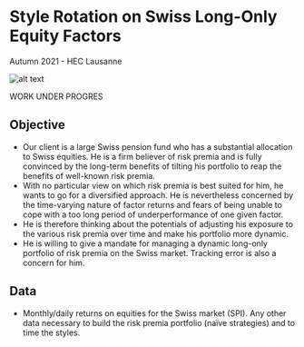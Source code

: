 # Style Rotation on Swiss Long-Only Equity Factors

Autumn 2021 - HEC Lausanne

![alt text](https://camo.githubusercontent.com/c327657381291ed9f2e8866cb96ac4861431d9c244b7b14dcf4e1470cbf632da/68747470733a2f2f75706c6f61642e77696b696d656469612e6f72672f77696b6970656469612f636f6d6d6f6e732f7468756d622f612f61332f4845435f4c617573616e6e655f6c6f676f2e7376672f32393370782d4845435f4c617573616e6e655f6c6f676f2e7376672e706e67)

WORK UNDER PROGRES

## Objective
* Our client is a large Swiss pension fund who has a substantial allocation to Swiss equities. He is a firm believer of risk premia and is fully convinced by the long-term benefits of tilting his portfolio to reap the benefits of well-known risk premia.
* With no particular view on which risk premia is best suited for him, he wants to go for a diversified approach. He is nevertheless concerned by the time-varying nature of factor returns and fears of being unable to cope with a too long period of underperformance of one given factor.
* He is therefore thinking about the potentials of adjusting his exposure to the various risk premia over time and make his portfolio more dynamic.
* He is willing to give a mandate for managing a dynamic long-only portfolio of risk premia on the Swiss market. Tracking error is also a concern for him.

## Data
* Monthly/daily returns on equities for the Swiss market (SPI). Any other data necessary
to build the risk premia portfolio (naïve strategies) and to time the styles.
